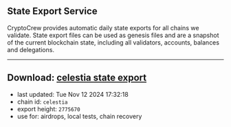 ## State Export Service
CryptoCrew provides automatic daily state exports for all chains we validate. State export files can be used as genesis files and are a snapshot of the current blockchain state, including all validators, accounts, balances and delegations.

---
**Download: [celestia state export](https://dl-eu2.ccvalidators.com/SERVICE/celestia/celestia_export_2775670.json)**
---

- last updated: Tue Nov 12 2024 17:32:18
- chain id: `celestia`
- export height: `2775670`
- use for: airdrops, local tests, chain recovery
